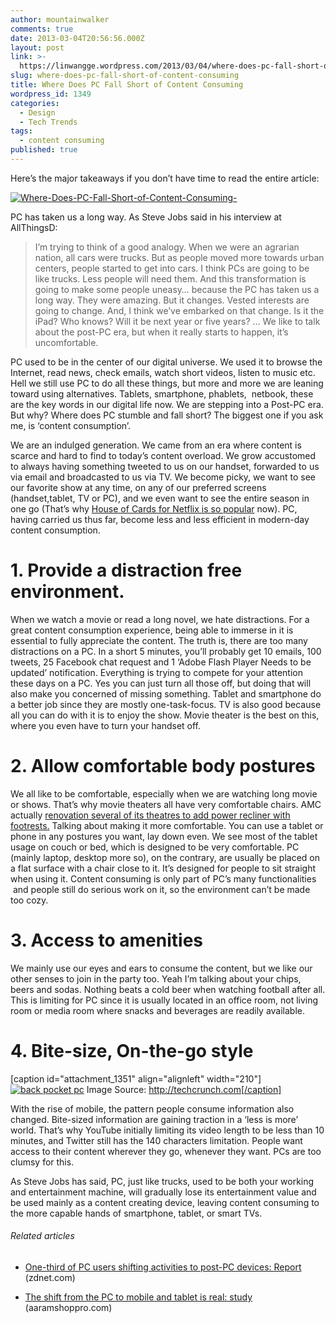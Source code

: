 ```yaml
---
author: mountainwalker
comments: true
date: 2013-03-04T20:56:56.000Z
layout: post
link: >-
  https://linwangge.wordpress.com/2013/03/04/where-does-pc-fall-short-of-content-consuming/
slug: where-does-pc-fall-short-of-content-consuming
title: Where Does PC Fall Short of Content Consuming
wordpress_id: 1349
categories:
  - Design
  - Tech Trends
tags:
  - content consuming
published: true
---
```


Here’s the major takeaways if you don’t have time to read the entire article:

[![Where-Does-PC-Fall-Short-of-Content-Consuming-](http://linwangge.files.wordpress.com/2013/03/where-does-pc-fall-short-of-content-consuming-_thumb.png)](http://linwangge.files.wordpress.com/2013/03/where-does-pc-fall-short-of-content-consuming.png)

PC has taken us a long way. As Steve Jobs said in his interview at AllThingsD:


<blockquote>I’m trying to think of a good analogy. When we were an agrarian nation, all cars were trucks. But as people moved more towards urban centers, people started to get into cars. I think PCs are going to be like trucks. Less people will need them. And this transformation is going to make some people uneasy… because the PC has taken us a long way. They were amazing. But it changes. Vested interests are going to change. And, I think we’ve embarked on that change. Is it the iPad? Who knows? Will it be next year or five years? … We like to talk about the post-PC era, but when it really starts to happen, it’s uncomfortable.</blockquote>


PC used to be in the center of our digital universe. We used it to browse the Internet, read news, check emails, watch short videos, listen to music etc. Hell we still use PC to do all these things, but more and more we are leaning toward using alternatives. Tablets, smartphone, phablets,  netbook, these are the key words in our digital life now. We are stepping into a Post-PC era. But why? Where does PC stumble and fall short? The biggest one if you ask me, is ‘content consumption’.

We are an indulged generation. We came from an era where content is scarce and hard to find to today’s content overload. We grow accustomed to always having something tweeted to us on our handset, forwarded to us via email and broadcasted to us via TV. We become picky, we want to see our favorite show at any time, on any of our preferred screens (handset,tablet, TV or PC), and we even want to see the entire season in one go (That’s why [House of Cards for Netflix is so popular](http://sanfrancisco.cbslocal.com/2013/03/02/netflixs-house-of-cards-success-surprises-co-creator/) now). PC, having carried us thus far, become less and less efficient in modern-day content consumption.


# 1. Provide a distraction free environment.


When we watch a movie or read a long novel, we hate distractions. For a great content consumption experience, being able to immerse in it is essential to fully appreciate the content. The truth is, there are too many distractions on a PC. In a short 5 minutes, you’ll probably get 10 emails, 100 tweets, 25 Facebook chat request and 1 ‘Adobe Flash Player Needs to be updated’ notification. Everything is trying to compete for your attention these days on a PC. Yes you can just turn all those off, but doing that will also make you concerned of missing something. Tablet and smartphone do a better job since they are mostly one-task-focus. TV is also good because all you can do with it is to enjoy the show. Movie theater is the best on this, where you even have to turn your handset off.


# 2. Allow comfortable body postures


We all like to be comfortable, especially when we are watching long movie or shows. That’s why movie theaters all have very comfortable chairs. AMC actually [renovation several of its theatres to add power recliner with footrests.](http://www.investor.amctheatres.com/releasedetail.cfm?ReleaseID=713416) Talking about making it more comfortable. You can use a tablet or phone in any postures you want, lay down even. We see most of the tablet usage on couch or bed, which is designed to be very comfortable. PC (mainly laptop, desktop more so), on the contrary, are usually be placed on a flat surface with a chair close to it. It’s designed for people to sit straight when using it. Content consuming is only part of PC’s many functionalities  and people still do serious work on it, so the environment can’t be made too cozy.


# 3. Access to amenities


We mainly use our eyes and ears to consume the content, but we like our other senses to join in the party too. Yeah I’m talking about your chips, beers and sodas. Nothing beats a cold beer when watching football after all. This is limiting for PC since it is usually located in an office room, not living room or media room where snacks and beverages are readily available.


# 4. Bite-size, On-the-go style


[caption id="attachment_1351" align="alignleft" width="210"][![back pocket pc](http://linwangge.files.wordpress.com/2013/03/back-pocket-pc.jpg)](http://linwangge.files.wordpress.com/2013/03/back-pocket-pc.jpg) Image Source: http://techcrunch.com[/caption]

With the rise of mobile, the pattern people consume information also changed. Bite-sized information are gaining traction in a ‘less is more’ world. That’s why YouTube initially limiting its video length to be less than 10 minutes, and Twitter still has the 140 characters limitation. People want access to their content wherever they go, whenever they want. PCs are too clumsy for this.





As Steve Jobs has said, PC, just like trucks, used to be both your working and entertainment machine, will gradually lose its entertainment value and be used mainly as a content creating device, leaving content consuming to the more capable hands of smartphone, tablet, or smart TVs.


###### Related articles





	
  * [One-third of PC users shifting activities to post-PC devices: Report](http://www.zdnet.com/one-third-of-pc-users-shifting-activities-to-post-pc-devices-report-7000010988/) (zdnet.com)

	
  * [The shift from the PC to mobile and tablet is real: study](http://www.aaramshoppro.com/2013/02/the-shift-from-pc-to-mobile-and-tablet.html) (aaramshoppro.com)
